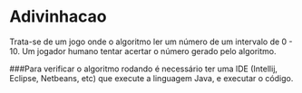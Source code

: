 # Adivinhacao
Trata-se de um jogo onde o algoritmo ler um número de um intervalo de 0 - 10.
Um jogador humano tentar acertar o número gerado pelo algoritmo.

###Para verificar o algoritmo rodando é necessário ter uma IDE (Intellij, Eclipse, Netbeans, etc) que execute a linguagem Java, e executar o código.
